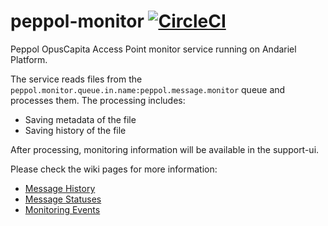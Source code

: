 # peppol-monitor [![CircleCI](https://circleci.com/gh/OpusCapita/peppol-monitor.svg?style=svg)](https://circleci.com/gh/OpusCapita/peppol-monitor)

Peppol OpusCapita Access Point monitor service running on Andariel Platform.

The service reads files from the `peppol.monitor.queue.in.name:peppol.message.monitor` queue and processes them. The processing includes:

* Saving metadata of the file
* Saving history of the file

After processing, monitoring information will be available in the support-ui. 

Please check the wiki pages for more information:
* [Message History](https://github.com/OpusCapita/peppol-monitor/wiki/Message-History)
* [Message Statuses](https://github.com/OpusCapita/peppol-monitor/wiki/Message-Statuses)
* [Monitoring Events](https://github.com/OpusCapita/peppol-monitor/wiki/Monitoring-Events)
